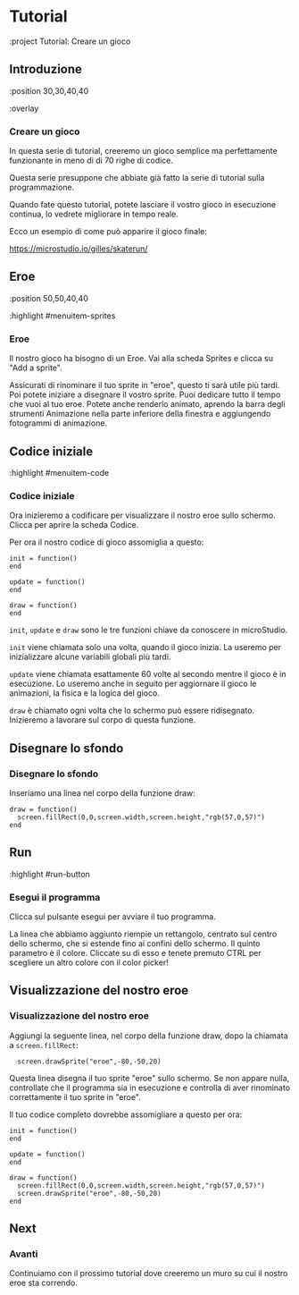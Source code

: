 # Tutorial

:project Tutorial: Creare un gioco

## Introduzione

:position 30,30,40,40

:overlay

### Creare un gioco

In questa serie di tutorial, creeremo un gioco semplice ma perfettamente funzionante in meno di
di 70 righe di codice.

Questa serie presuppone che abbiate già fatto la serie di tutorial sulla programmazione.

Quando fate questo tutorial, potete lasciare il vostro gioco in esecuzione continua, lo vedrete migliorare
in tempo reale.

Ecco un esempio di come può apparire il gioco finale:

https://microstudio.io/gilles/skaterun/

## Eroe

:position 50,50,40,40

:highlight #menuitem-sprites

### Eroe

Il nostro gioco ha bisogno di un Eroe. Vai alla scheda Sprites e clicca su "Add a sprite".

Assicurati di rinominare il tuo sprite in "eroe", questo ti sarà utile più tardi. Poi potete iniziare a disegnare il vostro sprite.
Puoi dedicare tutto il tempo che vuoi al tuo eroe. Potete anche renderlo animato, aprendo la barra degli strumenti Animazione
nella parte inferiore della finestra e aggiungendo fotogrammi di animazione.


## Codice iniziale

:highlight #menuitem-code

### Codice iniziale

Ora inizieremo a codificare per visualizzare il nostro eroe sullo schermo. Clicca per aprire la scheda Codice.

Per ora il nostro codice di gioco assomiglia a questo:

```
init = function()
end

update = function()
end

draw = function()
end
```

```init```, ```update``` e ```draw``` sono le tre funzioni chiave da conoscere in microStudio.

```init``` viene chiamata solo una volta, quando il gioco inizia. La useremo per inizializzare alcune variabili globali più tardi.

```update``` viene chiamata esattamente 60 volte al secondo mentre il gioco è in esecuzione. Lo useremo anche in seguito per aggiornare il gioco
le animazioni, la fisica e la logica del gioco.

```draw``` è chiamato ogni volta che lo schermo può essere ridisegnato. Inizieremo a lavorare sul corpo di questa funzione.


## Disegnare lo sfondo

### Disegnare lo sfondo

Inseriamo una linea nel corpo della funzione draw:

```
draw = function()
  screen.fillRect(0,0,screen.width,screen.height,"rgb(57,0,57)")
end
```

## Run

:highlight #run-button

### Esegui il programma

Clicca sul pulsante esegui per avviare il tuo programma.

La linea che abbiamo aggiunto riempie un rettangolo, centrato sul centro dello schermo, che si estende fino ai confini dello schermo.
Il quinto parametro è il colore. Cliccate su di esso e tenete premuto CTRL per scegliere un altro colore con il color picker!

## Visualizzazione del nostro eroe

### Visualizzazione del nostro eroe

Aggiungi la seguente linea, nel corpo della funzione draw, dopo la chiamata a ``screen.fillRect``:

```
  screen.drawSprite("eroe",-80,-50,20)
```

Questa linea disegna il tuo sprite "eroe" sullo schermo. Se non appare nulla, controllate che il programma sia in esecuzione e 
controlla di aver rinominato correttamente il tuo sprite in "eroe".

Il tuo codice completo dovrebbe assomigliare a questo per ora:

```
init = function()
end

update = function()
end

draw = function()
  screen.fillRect(0,0,screen.width,screen.height,"rgb(57,0,57)")
  screen.drawSprite("eroe",-80,-50,20)
end
```

## Next

### Avanti

Continuiamo con il prossimo tutorial dove creeremo un muro su cui 
il nostro eroe sta correndo.

